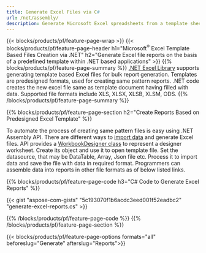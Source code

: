 ```yaml
---
title: Generate Excel Files via C#
url: /net/assembly/
description: Generate Microsoft Excel spreadsheets from a template sheet using C# code
---
```


{{< blocks/products/pf/feature-page-wrap >}}
{{< blocks/products/pf/feature-page-header h1="Microsoft<sup>&reg;</sup> Excel Template Based Files Creation via .NET" h2="Generate Excel file reports on the basis of a predefined template within .NET based applications" >}}
{{% blocks/products/pf/feature-page-summary %}}
[.NET Excel Library](/cells/net/) supports generating template based Excel files for bulk report generation. Templates are predesigned formats, used for creating same pattern reports. .NET code creates the new excel file same as template document having filled with data. Supported file formats include XLS, XLSX, XLSB, XLSM, ODS.
{{% /blocks/products/pf/feature-page-summary  %}}

{{% blocks/products/pf/feature-page-section  h2="Create Reports Based on Predesigned Excel Template" %}}

To automate the process of creating same pattern files is easy using .NET Assembly API. There are different ways to [import data](https://docs.aspose.com/cells/net/import-data-into-worksheet/#importing-data-from-json) and generate Excel files. API provides a [WorkbookDesigner class](https://apireference.aspose.com/cells/net/aspose.cells/workbookdesigner) to represent a designer worksheet. Create its object and use it to open template file. Set the datasource, that may be DataTable, Array, Json file etc. Process it to import data and save the file with data in required format. Programmers can assemble data into reports in other file formats as of below listed links.



{{% blocks/products/pf/feature-page-code h3="C# Code to Generate Excel Reports" %}}

{{< gist "aspose-com-gists" "5c193070f1b6acdc3eed001f52eadbc2" "generate-excel-reports.cs" >}}

{{% /blocks/products/pf/feature-page-code  %}}
{{% /blocks/products/pf/feature-page-section %}}

{{< blocks/products/pf/feature-page-options formats="all" beforeslug="Generate" afterslug="Reports">}}